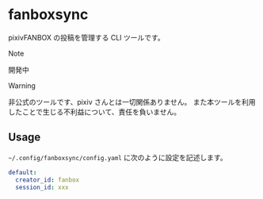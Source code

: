 # fanboxsync

pixivFANBOX の投稿を管理する CLI ツールです。

> [!NOTE]
> 開発中

> [!WARNING]
> 非公式のツールです、pixiv さんとは一切関係ありません。
> また本ツールを利用したことで生じる不利益について、責任を負いません。

## Usage

`~/.config/fanboxsync/config.yaml` に次のように設定を記述します。

```yaml:~/.config/fanboxsync/config.yaml
default:
  creator_id: fanbox
  session_id: xxx
```
